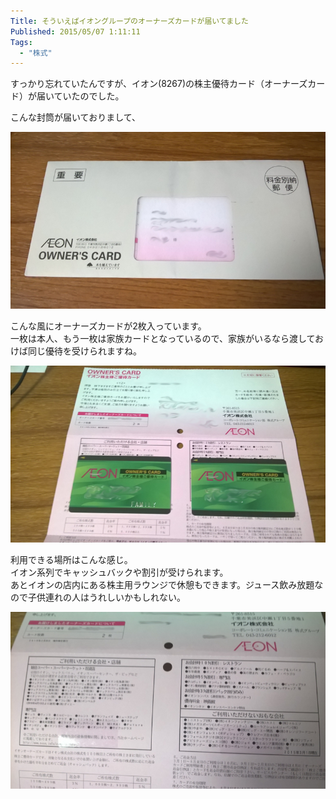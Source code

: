 ```yaml
---
Title: そういえばイオングループのオーナーズカードが届いてました
Published: 2015/05/07 1:11:11
Tags:
  - "株式"
---
```

すっかり忘れていたんですが、イオン(8267)の株主優待カード（オーナーズカード）が届いていたのでした。  


こんな封筒が届いておりまして、  

![](20150507010358.jpg) 

こんな風にオーナーズカードが2枚入っています。  
一枚は本人、もう一枚は家族カードとなっているので、家族がいるなら渡しておけば同じ優待を受けられますね。  

![](20150507010423.jpg) 

利用できる場所はこんな感じ。  
イオン系列でキャッシュバックや割引が受けられます。  
あとイオンの店内にある株主用ラウンジで休憩もできます。ジュース飲み放題なので子供連れの人はうれしいかもしれない。  

![](20150507010515.jpg) 

